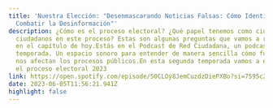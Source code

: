 ```yaml
---
title: 'Nuestra Elección: "Desenmascarando Noticias Falsas: Cómo Identificar y
  Combatir la Desinformación"'
description: ¿Cómo es el proceso electoral? ¿Qué papel tenemos como ciudadanas y
  ciudadanos en este proceso? Estas son algunas preguntas que vamos a resolver
  en el capítulo de hoy.Estás en el Podcast de Red Ciudadana, un podcast de
  temporada. Un espacio sonoro para entender de manera sencilla cómo funcionan y
  nos afectan los procesos públicos.En esta segunda temporada vamos a explorar
  el proceso electoral 2023
link: https://open.spotify.com/episode/50CLOy8JemCuzdzDiePXBo?si=7595c28426ea44ae
date: 2023-06-05T11:56:21.941Z
highlight: false
---
```

